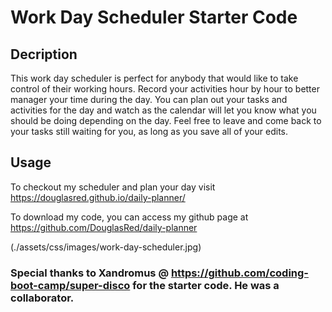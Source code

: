 # Work Day Scheduler Starter Code

## Decription

This work day scheduler is perfect for anybody that would like to take control of their working hours. Record your activities hour by hour to better manager your time during the day. You can plan out your tasks and activities for the day and watch as the calendar will let you know what you should be doing depending on the day. Feel free to leave and come back to your tasks still waiting for you, as long as you save all of your edits.

## Usage

To checkout my scheduler and plan your day visit https://douglasred.github.io/daily-planner/

To download my code, you can access my github page at https://github.com/DouglasRed/daily-planner

(./assets/css/images/work-day-scheduler.jpg)

### Special thanks to Xandromus @ https://github.com/coding-boot-camp/super-disco for the starter code. He was a collaborator.
